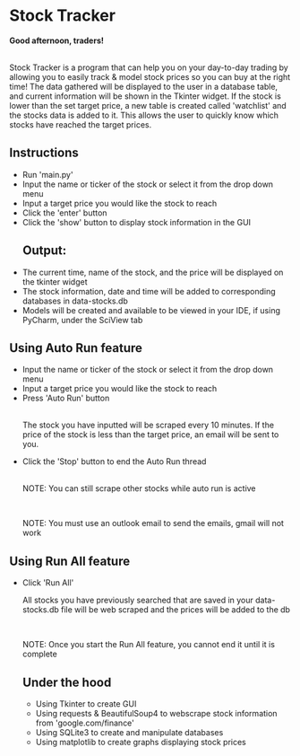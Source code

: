 <h1>Stock Tracker</h1>

<div><b>Good afternoon, traders!</b><div><br>
<p>Stock Tracker is a program that can help you on your day-to-day trading by allowing you to easily track & model stock prices so you can buy at the right time! The data gathered will be displayed to the user in a database table, and current information will be shown in the Tkinter widget. If the stock is lower than the set target price, a new table is created called 'watchlist' and the stocks data is added to it. This allows the user to quickly know which stocks have reached the target prices.
</body></p>

<body>
  <h2>Instructions</h2>
  <ul>
    <li>Run 'main.py'</li>
    <li>Input the name or ticker of the stock or select it from the drop down menu</li>
    <li>Input a target price you would like the stock to reach</li>
    <li>Click the 'enter' button</li>
    <li>Click the 'show' button to display stock information in the GUI</li>
    <h2>Output:</h2>
    <li>The current time, name of the stock, and the price will be displayed on the tkinter widget</li>
    <li>The stock information, date and time will be added to corresponding databases in data-stocks.db</li>
    <li>Models will be created and available to be viewed in your IDE, if using PyCharm, under the SciView tab</li>
  </ul>
  
  <h2>Using Auto Run feature </h2>
  <ul>
    <li>Input the name or ticker of the stock or select it from the drop down menu</li>
    <li> Input a target price you would like the stock to reach</li>
    <li>Press 'Auto Run' button</li>
    <br><p>The stock you have inputted will be scraped every 10 minutes. If the price of the stock is less than the target price, an email will be sent to you.</p>
    <li>Click the 'Stop' button to end the Auto Run thread</li>
    <br><p>NOTE: You can still scrape other stocks while auto run is active</p>
    <br><p>NOTE: You must use an outlook email to send the emails, gmail will not work</p>
   </ul>
  
  <h2>Using Run All feature </h2>
  <ul>
    <li>Click 'Run All'</li>
    <p>All stocks you have previously searched that are saved in your data-stocks.db file will be web scraped and the prices will be added to the db</p>
    <br><p>NOTE: Once you start the Run All feature, you cannot end it until it is complete</p>
   
  <h2>Under the hood</h2>
  <ul>
    <li>Using Tkinter to create GUI</li>
    <li>Using requests & BeautifulSoup4 to webscrape stock information from 'google.com/finance'</li>
    <li>Using SQLite3 to create and manipulate databases</li>
    <li>Using matplotlib to create graphs displaying stock prices</li>
  </ul>
 </body>

  
 
